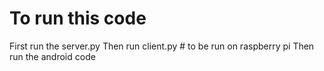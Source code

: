 # To run this code
First run the server.py
Then run client.py # to be run on raspberry pi
Then run the android code 
